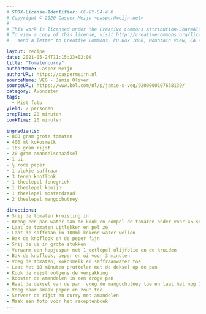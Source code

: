 ```yaml
---
# SPDX-License-Identifier: CC-BY-SA-4.0
# Copyright © 2020 Casper Meijn <casper@meijn.net>
# 
# This work is licensed under the Creative Commons Attribution-ShareAlike 4.0 International License. 
# To view a copy of this license, visit http://creativecommons.org/licenses/by-sa/4.0/ or 
#   send a letter to Creative Commons, PO Box 1866, Mountain View, CA 94042, USA.

layout: recipe
date: 2021-05-24T11:15:23+02:00
title: "Tomatencurry"
authorName: Casper Meijn
authorURL: https://caspermeijn.nl
sourceName: VEG - Jamie Oliver
sourceURL: https://www.bol.com/nl/p/jamie-s-veg/9200000107638139/
category: Avondeten
tags:
  - Mist foto
yield: 2 personen
prepTime: 20 minuten
cookTime: 20 minuten

ingredients:
- 800 gram grote tomaten
- 400 ml kokosmelk  
- 165 gram rijst
- 20 gram amandelschaafsel
- 1 ui  
- ½ rode peper
- 1 plukje saffraan
- 3 tenen knoflook
- 1 theelepel fenegriek
- 1 theelepel komijn
- 1 theelepel mosterdzaad
- 2 theelepel mangochutney

directions:
- Snij de tomaten kruisling in
- Breng een pan water aan de kook en dompel de tomaten onder voor 45 seconden
- Laat de tomaten uitlekken en pel ze
- Laat de saffraan in 100ml kokend water wellen
- Hak de knoflook en de peper fijn
- Snij de ui in grote stukken  
- Verwarm een hapjespan met 1 eetlepel olijfolie en de kruiden
- Bak de knoflook, peper en ui voor 3 minuten
- Voeg de tomaten, kokosmelk en saffraanwater toe
- Laat het 10 minuten pruttelen met de deksel op de pan
- Kook de rijst volgens de verpakking
- Rooster de amandelen in een droge pan  
- Haal de deksel van de pan, voeg de mangochutney toe en laat het nog 10 minuten pruttelen
- Voeg naar smaak peper en zout toe  
- Serveer de rijst en curry met amandelen
- Maak een foto voor het receptenboek
---
```


